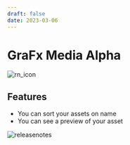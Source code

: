 ```yaml
---
draft: false
date: 2023-03-06
---
```


# GraFx Media Alpha

![rn_icon](https://chilipublishdocs.imgix.net/logos/CHILI_LOGOS_OK-11.svg)

## Features

- You can sort your assets on name
- You can see a preview of your asset

![releasenotes](https://chilipublishdocs.imgix.net/releasenotes/media_20230307.gif)